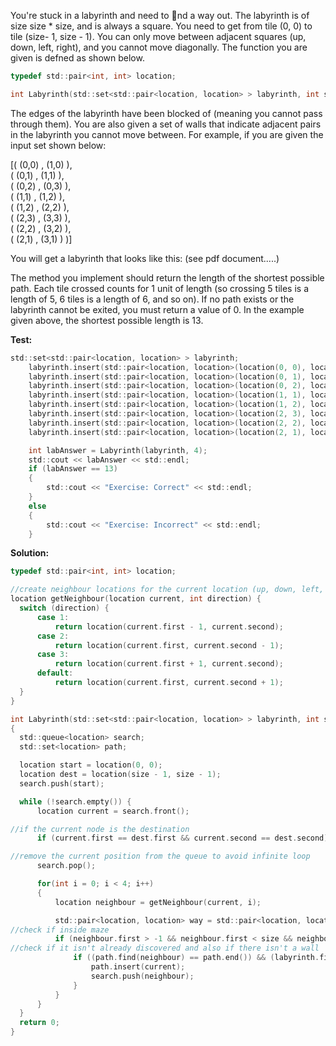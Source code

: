 You're stuck in a labyrinth and need to nd a way out. The labyrinth is of size
size * size, and is always a square. You need to get from tile (0, 0) to tile (size- 1, size - 1). You can only move between adjacent squares (up, down, left, right), and you cannot move diagonally. The function you are given is defned
as shown below.

```c
typedef std::pair<int, int> location;

int Labyrinth(std::set<std::pair<location, location> > labyrinth, int size);
```

The edges of the labyrinth have been blocked of (meaning you cannot pass
through them). You are also given a set of walls that indicate adjacent pairs
in the labyrinth you cannot move between. For example, if you are given the
input set shown below:

[( (0,0) , (1,0) ),  
 ( (0,1) , (1,1) ),  
 ( (0,2) , (0,3) ),  
 ( (1,1) , (1,2) ),  
 ( (1,2) , (2,2) ),  
 ( (2,3) , (3,3) ),  
 ( (2,2) , (3,2) ),  
 ( (2,1) , (3,1) ) )]
 
 You will get a labyrinth that looks like this:
 (see pdf document.....)
 
 The method you implement should return the length of the shortest possible
path. Each tile crossed counts for 1 unit of length (so crossing 5 tiles is a length
of 5, 6 tiles is a length of 6, and so on). If no path exists or the labyrinth
cannot be exited, you must return a value of 0. In the example given above, the
shortest possible length is 13.

**Test:**
```c
std::set<std::pair<location, location> > labyrinth;
	labyrinth.insert(std::pair<location, location>(location(0, 0), location(1, 0)));
	labyrinth.insert(std::pair<location, location>(location(0, 1), location(1, 1)));
	labyrinth.insert(std::pair<location, location>(location(0, 2), location(0, 3)));
	labyrinth.insert(std::pair<location, location>(location(1, 1), location(1, 2)));
	labyrinth.insert(std::pair<location, location>(location(1, 2), location(2, 2)));
	labyrinth.insert(std::pair<location, location>(location(2, 3), location(3, 3)));
	labyrinth.insert(std::pair<location, location>(location(2, 2), location(3, 2)));
	labyrinth.insert(std::pair<location, location>(location(2, 1), location(3, 1)));

	int labAnswer = Labyrinth(labyrinth, 4);
	std::cout << labAnswer << std::endl;
	if (labAnswer == 13)
	{
		std::cout << "Exercise: Correct" << std::endl;
	}
	else
	{
		std::cout << "Exercise: Incorrect" << std::endl;
	}
  ```
  
  
  **Solution:**
  ```c
  typedef std::pair<int, int> location;

//create neighbour locations for the current location (up, down, left, right)
location getNeighbour(location current, int direction) {
	switch (direction) {
		case 1:
			return location(current.first - 1, current.second);
		case 2:
			return location(current.first, current.second - 1);
		case 3:
			return location(current.first + 1, current.second);
		default:
			return location(current.first, current.second + 1);
	}
}

int Labyrinth(std::set<std::pair<location, location> > labyrinth, int size)
{
	std::queue<location> search;
	std::set<location> path;

	location start = location(0, 0);
	location dest = location(size - 1, size - 1);
	search.push(start);

	while (!search.empty()) {
		location current = search.front();

//if the current node is the destination
		if (current.first == dest.first && current.second == dest.second) return path.size();

//remove the current position from the queue to avoid infinite loop
		search.pop();

		for(int i = 0; i < 4; i++)
		{
			location neighbour = getNeighbour(current, i);

			std::pair<location, location> way = std::pair<location, location>(current, neighbour);
//check if inside maze
			if (neighbour.first > -1 && neighbour.first < size && neighbour.second > -1 && neighbour.second < size) {
//check if it isn't already discovered and also if there isn't a wall
				if ((path.find(neighbour) == path.end()) && (labyrinth.find(way) == labyrinth.end())) {
					path.insert(current);
					search.push(neighbour);
				}
			}
		}
	}
	return 0;
}

```
 
